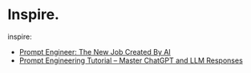 # Inspire.
inspire:
- [Prompt Engineer: The New Job Created By AI](https://youtu.be/TPIXDkaLsZM)
- [Prompt Engineering Tutorial – Master ChatGPT and LLM Responses](https://youtu.be/_ZvnD73m40o)
